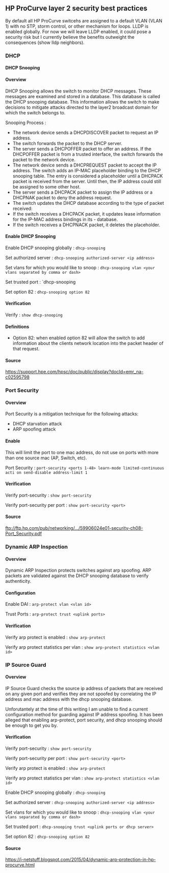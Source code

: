 ## HP ProCurve layer 2 security best practices
By default all HP ProCurve switcehs are assigned to a default VLAN (VLAN 1) with no STP, storm control, or other mechanism for loops. LLDP is enabled globally. For now we will leave LLDP enabled, it could pose a security risk but I currently believe the benefits outweight the consequences (show lldp neighbors).

### DHCP

#### DHCP Snooping

#### Overview

DHCP Snooping allows the switch to monitor DHCP messages. These messages are examined and stored in a database. This database is called the DHCP snooping database. This information allows the switch to make decisions to mitigate attacks directed to the layer2 broadcast domain for which the switch belongs to.

Snooping Process :

- The network device sends a DHCPDISCOVER packet to request an IP address.
- The switch forwards the packet to the DHCP server.
- The server sends a DHCPOFFER packet to offer an address. If the DHCPOFFER packet is from a trusted interface, the switch forwards the packet to the network device.
- The network device sends a DHCPREQUEST packet to accept the IP address. The switch adds an IP-MAC placeholder binding to the DHCP snooping table. The entry is considered a placeholder until a DHCPACK packet is received from the server. Until then, the IP address could still be assigned to some other host.
- The server sends a DHCPACK packet to assign the IP address or a DHCPNAK packet to deny the address request.
- The switch updates the DHCP database according to the type of packet received:
- If the switch receives a DHCPACK packet, it updates lease information for the IP-MAC address bindings in its - database.
- If the switch receives a DHCPNACK packet, it deletes the placeholder.

#### Enable DHCP Snooping

Enable DHCP snooping globally
: `dhcp-snooping`

Set authorized server
: `dhcp-snooping authorized-server <ip address>`

Set vlans for which you would like to snoop
: `dhcp-snooping vlan <your vlans separated by comma or dash>`

Set trusted port
: `dhcp-snooping

Set option 82
: `dhcp-snooping option 82`

#### Verification

Verify
: `show dhcp-snooping`



#### Definitions

 - Option 82: when enabled option 82 will allow the switch to add information about the clients network location into the packet header of that request.

#### Source

https://support.hpe.com/hpsc/doc/public/display?docId=emr_na-c02595798


### Port Security

#### Overview 

Port Security is a mitigation technique for the following attacks:

- DHCP starvation attack
- ARP spoofing attack

#### Enable

This will limit the port to one mac address, do not use on ports with more than one source mac (AP, Switch, etc). 

Port Security
: `port-security <ports 1-48> learn-mode limited-continuous acti
on send-disable address-limit 1`


#### Verification

Verify port-security
: `show port-security`

Verify port-security per port
: `show port-security <port>`

#### Source

ftp://ftp.hp.com/pub/networking/.../59906024e01-security-ch08-Port_Security.pdf


### Dynamic ARP Inspection 

#### Overview

Dynamic ARP Inspection protects switches against arp spoofing. ARP packets are validated against the DHCP snooping database to verify authenticity.

#### Configuration

Enable DAI
: `arp-protect vlan <vlan id>`


Trust Ports
: `arp-protect trust <uplink ports>`


#### Verification

Verify arp protect is enabled
: `show arp-protect`

Verify arp protect statistics per vlan
: `show arp-protect statistics <vlan id>`

### IP Source Guard

#### Overview

IP Source Guard checks the source ip address of packets that are received on any given port and verifies they are not spoofed by correlating the IP address and mac address with the dhcp snooping database. 

Unforutantely at the time of this writing I am unable to find a current configuration method for guarding against IP address spoofing. It has been alleged that enabling arp-protect, port security, and dhcp snooping should be enough to get you by.

#### Verification

Verify port-security
: `show port-security`

Verify port-security per port
: `show port-security <port>`

Verify arp protect is enabled
: `show arp-protect`

Verify arp protect statistics per vlan
: `show arp-protect statistics <vlan id>`

Enable DHCP snooping globally
: `dhcp-snooping`

Set authorized server
: `dhcp-snooping authorized-server <ip address>`

Set vlans for which you would like to snoop
: `dhcp-snooping vlan <your vlans separated by comma or dash>`

Set trusted port
: `dhcp-snooping trust <uplink ports or dhcp server>`

Set option 82
: `dhcp-snooping option 82`


#### Source

https://j-netstuff.blogspot.com/2015/04/dynamic-arp-protection-in-hp-procurve.html

